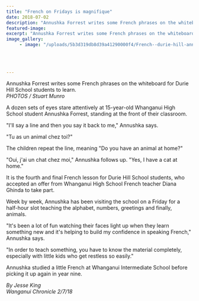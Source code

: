 ```yaml
---
title: "French on Fridays is magnifique"
date: 2018-07-02
description: "Annushka Forrest writes some French phrases on the whiteboard for Durie Hill School students to learn..."
featured-image: 
excerpt: "Annushka Forrest writes some French phrases on the whiteboard for Durie Hill School students to learn."
image_gallery:
	 - image: "/uploads/5b3d319db8d39a41290000f4/French--durie-hill-annushka-chron-2-july.snip-photo.PNG"
	
	
	
	
---
```


<p><span>Annushka Forrest writes some French phrases on the whiteboard for Durie Hill School students to learn. <br /><em>PHOTOS / Stuart Munro</em></span></p>
<p class="element element-paragraph">A dozen sets of eyes stare attentively at 15-year-old Whanganui High School student Annushka Forrest, standing at the front of their classroom.</p>
<p class="element element-paragraph">"I'll say a line and then you say it back to me," Annushka says.</p>
<p class="element element-paragraph">"Tu as un animal chez toi?"</p>
<p class="element element-paragraph">The children repeat the line, meaning "Do you have an animal at home?"</p>
<p class="element element-paragraph">"Oui, j'ai un chat chez moi," Annushka follows up. "Yes, I have a cat at home."</p>
<p class="element element-paragraph">It is the fourth and final French lesson for Durie Hill School students, who accepted an offer from Whanganui High School French teacher Diana Ghinda to take part.</p>
<p class="element element-paragraph">Week by week, Annushka has been visiting the school on a Friday for a half-hour slot teaching the alphabet, numbers, greetings and finally, animals.</p>
<p class="element element-paragraph">"It's been a lot of fun watching their faces light up when they learn something new and it's helping to build my confidence in speaking French," Annushka says.</p>
<p class="element element-paragraph">"In order to teach something, you have to know the material completely, especially with little kids who get restless so easily."</p>
<p class="element element-paragraph">Annushka studied a little French at Whanganui Intermediate School before picking it up again in year nine.</p>
<p><span><em>By Jesse King<br />Wanganui Chronicle 2/7/18</em></span></p>


